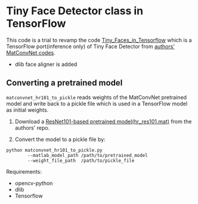 # Tiny Face Detector class in TensorFlow
 This code is a trial to revamp the code [Tiny_Faces_in_Tensorflow](https://github.com/cydonia999/Tiny_Faces_in_Tensorflow) which is a TensorFlow port(inference only) of Tiny Face Detector from [authors' MatConvNet codes](https://github.com/peiyunh/tiny).
 
 + dlib face aligner is added


## Converting a pretrained model

`matconvnet_hr101_to_pickle` reads weights of the MatConvNet pretrained model and
write back to a pickle file which is used in a TensorFlow model as initial weights.

1. Download a [ResNet101-based pretrained model(hr_res101.mat)](https://www.cs.cmu.edu/%7Epeiyunh/tiny/hr_res101.mat)
from the authors' repo.

2. Convert the model to a pickle file by:
```
python matconvnet_hr101_to_pickle.py
        --matlab_model_path /path/to/pretrained_model
        --weight_file_path  /path/to/pickle_file
```


Requirements:
- opencv-python
- dlib
- Tensorflow

